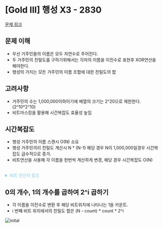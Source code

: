 # [Gold III] 행성 X3 - 2830 

[문제 링크](https://www.acmicpc.net/problem/2830) 


## 문제 이해
- 우선 거주민들의 이름은 모두 자연수로 주어진다.
- 두 거주민의 친밀도를 구하기위해서는 각자의 이름을 이진수로 표현후 XOR연산을 해야한다.
- 행성의 가치는 모든 거주민의 이름 조합에 대한 친밀도의 합

## 고려사항
- 거주민의 수는 1,000,000이하이기에 배열의 크기는 2^20으로 제한한다.(2^10*2^10)
- 비트마스킹을 활용해 시간복잡도 효율성 높임
  

## 시간복잡도
- 행성 거주민의 이름 스캔시 O(N) 소요
- 행성 거주민끼리 친밀도 계산시 N * (N-1) 해당 경우 N이 1,000,000일경우 시간복잡도 급수적으로 증가.
- 비트연산을 사용해 각 이름을 한번씩 계산하게 변경, 해당 경우 시간복잡도 O(N)
<br>
<details><summary style="color:skyblue">비트 연산자 참조</summary>
<p>

**사용된 비트 이동 연산자**

- '&'   : AND 연산자. 두 이진수의 해당 자릿수가 모두 1일때만 1 반환 
- '^'   : XOR 연산자. 두 이진수의 해당 자릿수가 다르면1, 같으면 0 반환
- '<<'  : 왼쪽 시프트 연산자. 주어진 수를 왼쪽으로 지정된 비트 수만큼 이동.
- '>>'  : 오른쪽 시프트 연산자. 주어진 수를 오른쪽으로 지정된 비트 수만큼 이동.
- '>>=' : 오른쪽 시프트 할당 연산자 (아래코드참조.)

```java
int name = 19; //예시
// >>= 연산자 사용예시
for (int i = 0; i < 5; i++) { // 19는 5비트 이므로 예시로 5회 반복
    System.out.println("Before shift: " + name);
    name >>= 1;
    System.out.println("After shift: " + name);
}
```
```mathematica
/**
* 실행결과
* 괄호안은 2진수표기
**/
Before shift: 19 (10011)
After  shift: 9  (01001)
Before shift: 9  (01001)
After  shift: 4  (00100)
Before shift: 4  (00100)
After  shift: 2  (00010)
Before shift: 2  (00010)
After  shift: 1  (00001)
Before shift: 1  (00001)
After  shift: 0  (00000)
```

</p>
</details>


## 0의 개수, 1의 개수를 곱하여 2^i 곱하기
- 각 이름을 이진수로 변환 후 해당 비트위치에 나타나는 1을 카운트.
- i 번째 비트 위치에서의 친밀도 합은 (N - count) * count * 2^i

![inital](https://github.com/SeongJunBlog/algorithm-and-data-structure/assets/92978646/8f969312-6515-4310-827b-4a7fedd95728)





<br><br>
 
